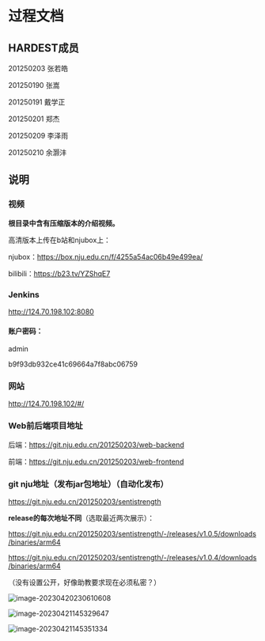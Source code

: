 # 过程文档

## HARDEST成员

201250203 张若皓

201250190 张嵩

201250191 戴学正

201250201 郑杰

201250209 李泽雨

201250210 余灏沣

## 说明

### 视频

**根目录中含有压缩版本的介绍视频。**

高清版本上传在b站和njubox上：

njubox：https://box.nju.edu.cn/f/4255a54ac06b49e499ea/

bilibili：https://b23.tv/YZShqE7

### Jenkins

http://124.70.198.102:8080

#### 账户密码：

admin

b9f93db932ce41c69664a7f8abc06759

### 网站

http://124.70.198.102/#/

### Web前后端项目地址

后端：https://git.nju.edu.cn/201250203/web-backend

前端：https://git.nju.edu.cn/201250203/web-frontend

### git nju地址（发布jar包地址）（自动化发布）

https://git.nju.edu.cn/201250203/sentistrength

**release的每次地址不同**（选取最近两次展示）：

https://git.nju.edu.cn/201250203/sentistrength/-/releases/v1.0.5/downloads/binaries/arm64

https://git.nju.edu.cn/201250203/sentistrength/-/releases/v1.0.4/downloads/binaries/arm64

（没有设置公开，好像助教要求现在必须私密？）

![image-20230420230610608](https://typora-tes.oss-cn-shanghai.aliyuncs.com/picgo/image-20230420230610608.png)

![image-20230421145329647](https://typora-tes.oss-cn-shanghai.aliyuncs.com/picgo/image-20230421145329647.png)

![image-20230421145351334](https://typora-tes.oss-cn-shanghai.aliyuncs.com/picgo/image-20230421145351334.png)

